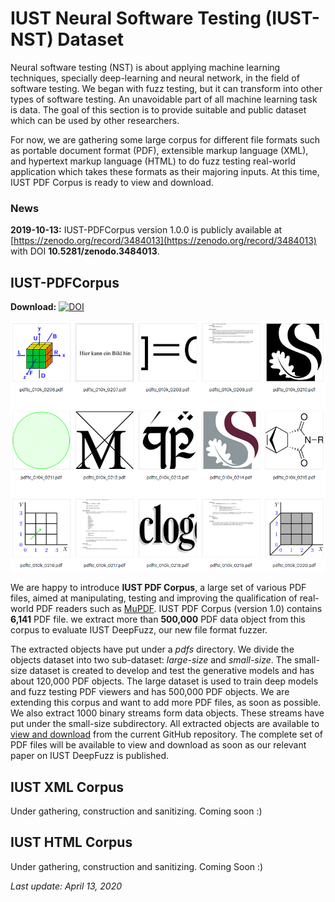 # IUST Neural Software Testing (IUST-NST) Dataset

Neural software testing (NST) is about applying machine learning techniques, specially deep-learning and neural network, in the field of software testing. We began with fuzz testing, but it can transform into other types of software testing. An unavoidable part of all machine learning task is data. The goal of this section is to provide suitable and public dataset which can be used by other researchers.

For now, we are gathering some large corpus for different file formats such as portable document format (PDF), extensible markup language (XML), and hypertext markup language (HTML) to do fuzz testing real-world application which takes these formats as their majoring inputs.
At this time, IUST PDF Corpus is ready to view and download. 


### News
**2019-10-13:** IUST-PDFCorpus version 1.0.0 is publicly available at [https://zenodo.org/record/3484013](https://zenodo.org/record/3484013) with DOI **10.5281/zenodo.3484013**.


## IUST-PDFCorpus
**Download:** [![DOI](https://zenodo.org/badge/DOI/10.5281/zenodo.3484013.svg)](https://doi.org/10.5281/zenodo.3484013)

 ![IUSTPDFCorpusDemo Image](../docs/figs/IUST-PDFCorpusDemo.png)

We are happy to introduce **IUST PDF Corpus**, a large set of various PDF files, aimed at manipulating, 
testing and improving the qualification of real-world PDF readers such as [MuPDF](https://mupdf.com/).
IUST PDF Corpus (version 1.0) contains **6,141** PDF file. we extract more than **500,000** PDF data object from this corpus to evaluate IUST DeepFuzz, our new file format fuzzer. 

The extracted objects have put under a _pdfs_ directory. We divide the objects dataset into two sub-dataset: _large-size_ and _small-size_. The small-size dataset is created to develop and test the generative models and has about 120,000 PDF objects. The large dataset is used to train deep models and fuzz testing PDF viewers and has 500,000 PDF objects.
We are extending this corpus and want to add more PDF files, as soon as possible.
We also extract 1000 binary streams form data objects. These streams have put under the small-size subdirectory. All extracted objects are available to [view and download](./pdfs/) from the current GitHub repository. The complete set of PDF files will be available to view and download as soon as our relevant paper on IUST DeepFuzz is published.


## IUST XML Corpus

Under gathering, construction and sanitizing. Coming soon :)


## IUST HTML Corpus

Under gathering, construction and sanitizing. Coming Soon :)

*Last update: April 13, 2020*